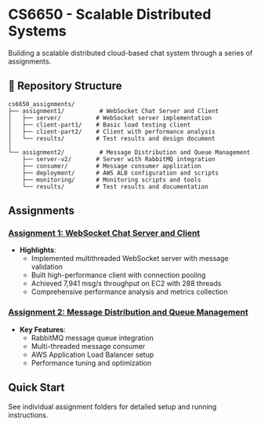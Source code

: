 # CS6650 - Scalable Distributed Systems

Building a scalable distributed cloud-based chat system through a series of assignments.

## 📂 Repository Structure

```
cs6650_assignments/
├── assignment1/          # WebSocket Chat Server and Client
│   ├── server/          # WebSocket server implementation
│   ├── client-part1/    # Basic load testing client
│   ├── client-part2/    # Client with performance analysis
│   └── results/         # Test results and design document
│
└── assignment2/          # Message Distribution and Queue Management
    ├── server-v2/       # Server with RabbitMQ integration
    ├── consumer/        # Message consumer application
    ├── deployment/      # AWS ALB configuration and scripts
    ├── monitoring/      # Monitoring scripts and tools
    └── results/         # Test results and documentation
```

##  Assignments

### [Assignment 1: WebSocket Chat Server and Client](./assignment1/)
- **Highlights**:
  - Implemented multithreaded WebSocket server with message validation
  - Built high-performance client with connection pooling
  - Achieved 7,941 msg/s throughput on EC2 with 288 threads
  - Comprehensive performance analysis and metrics collection

### [Assignment 2: Message Distribution and Queue Management](./assignment2/)
- **Key Features**:
  - RabbitMQ message queue integration
  - Multi-threaded message consumer
  - AWS Application Load Balancer setup
  - Performance tuning and optimization

##  Quick Start

See individual assignment folders for detailed setup and running instructions.

